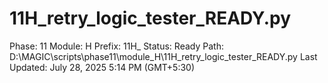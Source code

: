 # 11H_retry_logic_tester_READY.py

Phase: 11
Module: H
Prefix: 11H_
Status: Ready
Path: D:\MAGIC\scripts\phase11\module_H\11H_retry_logic_tester_READY.py
Last Updated: July 28, 2025 5:14 PM (GMT+5:30)
